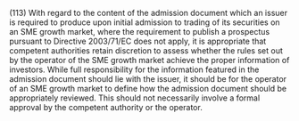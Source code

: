 (113) With regard to the content of the admission document which an issuer is required to produce upon initial admission to trading of its securities on an SME growth market, where the requirement to publish a prospectus pursuant to Directive 2003/71/EC does not apply, it is appropriate that competent authorities retain discretion to assess whether the rules set out by the operator of the SME growth market achieve the proper information of investors. While full responsibility for the information featured in the admission document should lie with the issuer, it should be for the operator of an SME growth market to define how the admission document should be appropriately reviewed. This should not necessarily involve a formal approval by the competent authority or the operator.